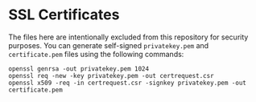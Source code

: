 # SSL Certificates

The files here are intentionally excluded from this repository for security
purposes. You can generate self-signed `privatekey.pem` and `certificate.pem`
files using the following commands:

```
openssl genrsa -out privatekey.pem 1024 
openssl req -new -key privatekey.pem -out certrequest.csr 
openssl x509 -req -in certrequest.csr -signkey privatekey.pem -out certificate.pem
```
